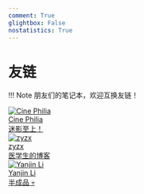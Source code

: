 ```yaml
---
comment: True
glightbox: False
nostatistics: True
---
```


# 友链

!!! Note
    朋友们的笔记本，欢迎互换友链！

<div class="flink-list">

<div class="flink-list-item">
    <a href="https://cine-philia.github.io/" title="Cine Philia" target="_blank">
        <div class="flink-item-icon">
            <img src="../assets/images/links/cine-philia.png" alt="Cine Philia">
        </div>
        <div class="flink-item-name heti-skip">Cine Philia</div>
        <div class="flink-item-desc">迷影至上！</div>
    </a>
</div>

<div class="flink-list-item">
    <a href="http://8.130.104.118:8090/" title="zyzx" target="_blank">
        <div class="flink-item-icon">
            <img src="../assets/images/links/zyzx.jpg" alt="zyzx">
        </div>
        <div class="flink-item-name heti-skip">zyzx</div>
        <div class="flink-item-desc">医学生的博客</div>
    </a>
</div>

<div class="flink-list-item">
    <a href="https://lightyourjourney.github.io/" title="Yanjin Li" target="_blank">
        <div class="flink-item-icon">
            <img src="../assets/images/links/yjli.png" alt="Yanjin Li">
        </div>
        <div class="flink-item-name heti-skip">Yanjin Li</div>
        <div class="flink-item-desc">半成品 💀</div>
    </a>
</div>

</div>